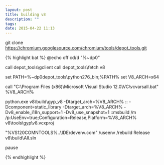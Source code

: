 ```yaml
---
layout: post
title: building v8
description: ""
tags:
date: 2015-04-22 11:13
---
```


git clone <https://chromium.googlesource.com/chromium/tools/depot_tools.git>

{% highlight bat %}
@echo off
cd/d "%~dp0"

call depot_tools\gclient
call depot_tools\fetch v8

set PATH=%~dp0depot_tools\python276_bin\;%PATH%
set V8_ARCH=x64

call "C:\Program Files (x86)\Microsoft Visual Studio 12.0\VC\vcvarsall.bat" %V8_ARCH%

python.exe v8\build\gyp_v8 -Dtarget_arch=%V8_ARCH%
:: -Dcomponent=static_library -Dtarget_arch=%V8_ARCH% -Dv8_enable_i18n_support=1 -Dv8_use_snapshot=1
::msbuild /m /p:UseEnv=true;Configuration=Release;Platform=%V8_ARCH% v8\tools\gyp\v8.vcxproj

"%VS120COMNTOOLS%\..\IDE\devenv.com" /useenv /rebuild Release v8\build\All.sln

pause

{% endhighlight %}
